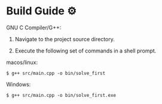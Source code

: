 # Build Guide ⚙️

GNU C Compiler/G++:

1. Navigate to the project source directory.
   
2. Execute the following set of commands in a shell prompt.

macos/linux:

```$ g++ src/main.cpp -o bin/solve_first```

Windows:

```$ g++ src/main.cpp -o bin/solve_first.exe```